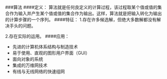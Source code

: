 ###算法
####定义：
算法就是任何良定义的计算过程，该过程取某个值或值的集合作为输入并产生某个值或值的集合作为输出。这样，算法就是把输入转化为输出的计算步骤的一个序列。
####特征：
1.存在许多候选解，但绝大多数解都没有解决手头的问题。

2.存在实际的运用。
####应用：

* 先进的计算机体系结构与制造技术
* 易于使用、直观的图形用户界面（GUI）
* 面向对象的系统
* 集成的万维网技术
* 有线与无线网络的快速组网


